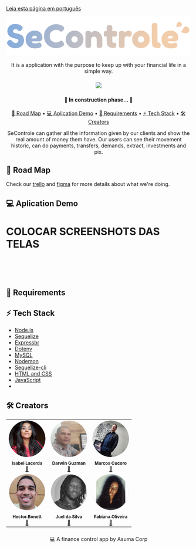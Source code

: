 [Leia esta página em português](http....README-pt.md)<br>

<div align='center'>
  <img src="https://github.com/bonettdreans/Desafio_Neon/blob/main/assets/img/logo.svg"/>
</div>



<p align='center'>It is a application with the purpose to keep up with your financial life in a simple way. </p>



###
<div align='center'>
  <a href='https://github.com/bonettdreans/Desafio_Neon/blob/main/license'><img src='https://img.shields.io/badge/license-MIT-green'></img></a>
</div>

<h4 align='center'> 🚧 In construction phase... 🚧 </h4>


<p align='center'>
  <a href='#roadMap'>💫 Road Map</a> • 
  <a href='#appDemo'>💻 Aplication Demo</a> • 
  <a href='#req'>🌚 Requirements</a> • 
  <a href='#techStack'>⚡️ Tech Stack</a> • 
  <a href='#creators'>🛠 Creators</a> 
</p>

<p align='center'>SeControle can gather all the information given by our clients and show the real amount of money them have.
Our users can see their movement historic, can do payments, transfers, demands, extract, investments and pix.</p>

<h2 title='#roadMap'>💫 Road Map</h2>
<p>Check our <a href='https://trello.com/invite/b/wQFMxIHm/9da9a90582b4cbd8fea63bc22165a3fa/kanban-template'>trello</a> 
and <a href='https://www.figma.com/file/3wh0x05etlZMCUfcJMRjwR/Desafio---TT-team-library?node-id=487%3A300'>figma</a> for more details about what we're doing.</p>


<h2 title='#appDemo'>💻 Aplication Demo</h2>
<h1>COLOCAR SCREENSHOTS DAS TELAS</h1>
<h1 align="center">
  <img alt="" title="#" src="" />
</h1>

<h2 title='req'>🌚 Requirements</h2>

<h2 title='#techStack'>⚡️ Tech Stack</h2>
<ul>
  <li><a href='https://nodejs.org/'>Node.js</a></li>
  <li><a href='https://sequelize.org/master/'>Sequelize</a></li>
  <li><a href='https://expressjs.com/pt-br/'>Expressbr</a></li>
  <li><a href='https://www.npmjs.com/package/dotenv'>Dotenv</a></li>
  <li><a href='https://www.npmjs.com/package/mysql2'>MySQL</a></li>
  <li><a href='https://www.npmjs.com/package/nodemon'>Nodemon</a></li>
  <li><a href='https://www.npmjs.com/package/sequelize-cli'>Sequelize-cli</a></li>
  <li><a href='https://html.com/'>HTML and CSS</a></li>
  <li><a href='https://www.javascript.com/'>JavaScript</a></li>
  <li><a href=''></a></li>
</ul>

<h2 title='creators'>🛠 Creators</h2>


<div style="display: inline_block" align="center">
  <table>
    <tr>
      <td align="center"><a href="https://github.com/lacerdaisab"><img style="border-radius: 50%;" src="https://github.com/bonettdreans/Desafio_Neon/blob/main/img/isabel.png" width="100px;" alt="Isa"/><br /><sub><b>Isabel Lacerda</b></sub></a><br /><a href="https://www.linkedin.com/in/lacerdaisab/" title="Linkedin">🚀</a>
      <td align="center"><a href="https://github.com/guzmandp"><img style="border-radius: 50%;" src="https://github.com/bonettdreans/Desafio_Neon/blob/main/img/darwin.png" width="100px;" alt="Darwin"/><br /><sub><b>Darwin Guzman</b></sub></a><br /><a href="https://www.linkedin.com/in/darwin-guzm%C3%A1n-betancourt-985b4496/" title="Linkedin">🚀</a>
      <td align="center"><a href="https://github.com/MarcosCucoro"><img style="border-radius: 50%;" src="https://github.com/bonettdreans/Desafio_Neon/blob/main/img/marcos.png" width="100px;" alt="Marcos"/><br /><sub><b>Marcos Cucoro</b></sub></a><br /><a href="https://www.linkedin.com/in/marcos-cucoro-15b23a95/" title="Linkedin">🚀</a>
    </tr>
    <tr>
      <td align="center"><a href="https://github.com/bonettdreans"><img style="border-radius: 50%;" src="https://github.com/bonettdreans/Desafio_Neon/blob/main/assets/img/hector.png" width="100px;" alt="Hector"/><br /><sub><b>Hector Bonett</b></sub></a><br /><a href="https://www.linkedin.com/in/h%C3%A9ctor-bonett-b61459223/" title="Linkedin">🚀</a>
      <td align="center"><a href="https://github.com/juel1986"><img style="border-radius: 50%;" src="https://github.com/bonettdreans/Desafio_Neon/blob/main/assets/img/juel.png" width="100px;" alt="Juel"/><br /><sub><b>Juel da Silva</b></sub></a><br /><a href="https://www.linkedin.com/in/juel-da-silva-60b7b1117/" title="Linkedin">🚀</a>
      <td align="center"><a href="https://github.com/Tavarina"><img style="border-radius: 50%;" src="https://github.com/bonettdreans/Desafio_Neon/blob/main/assets/img/fabiana.png" width="100px;" alt="Fabiana"/><br /><sub><b>Fabiana Oliveira</b></sub></a><br /><a href="https://www.linkedin.com/in/fabianaoli/" title="Linkedin">🚀</a>
    </tr>
  </table>
</div>

###
<p align='center'>💻 A finance control app by Asuma Corp</p>
